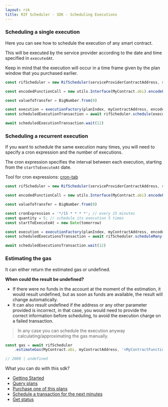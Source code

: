 ```yaml
---
layout: rsk
title: RIF Scheduler - SDK - Scheduling Executions
---
```


### Scheduling a single execution

Here you can see how to schedule the execution of any smart contract.

This will be executed by the service provider according to the date and time specified in `executedAt`.

Keep in mind that the execution will occur in a time frame given by the plan window that you purchased earlier.

```javascript
const rifScheduler = new RifScheduler(serviceProviderContractAddress, signer);

const encodedFunctionCall = new utils.Interface(MyContract.abi).encodeFunctionData('<MyContractFunction>', [arrayOfMyContractFunctionParameters])

const valueToTransfer = BigNumber.from(0)

const execution = executionFactory(planIndex, myContractAddress, encodedMethodCall, gas, executeAt, valueToTransfer, yourAccountAddress)
const scheduledExecutionTransaction = await rifScheduler.schedule(execution)

await scheduledExecutionTransaction.wait(12)
```

### Scheduling a recurrent execution

If you want to schedule the same execution many times, you will need to specify a cron expression and the number of executions.

The cron expression specifies the interval between each execution, starting from the `startToExecuteAt` date.

Tool for cron expressions: [cron-tab](https://crontab.guru/)

```javascript
const rifScheduler = new RifScheduler(serviceProviderContractAddress, signer);

const encodedFunctionCall = new utils.Interface(MyContract.abi).encodeFunctionData('<MyContractFunction>', [arrayOfMyContractFunctionParameters])

const valueToTransfer = BigNumber.from(0)

const cronExpression = '*/15 * * * *'; // every 15 minutes
const quantity = 5; // schedule its execution 5 times
const startToExecuteAt = new Date(tomorrow)

const execution = executionFactory(planIndex, myContractAddress, encodedMethodCall, gas, startToExecuteAt, valueToTransfer, yourAccountAddress)
const scheduledExecutionsTransaction = await rifScheduler.scheduleMany(execution, cronExpression, quantity)

await scheduledExecutionsTransaction.wait(12)
```

### Estimating the gas

It can either return the estimated gas or undefined.

**When could the result be undefined?**

* If there were no funds in the account at the moment of the estimation, it would result undefined, but as soon as funds are available, the result will change automatically.
* It can also result undefined if the address or any other parameter provided is incorrect, in that case, you would need to provide the correct information before scheduling, to avoid the execution charge on a failed transaction.

> In any case you can schedule the execution anyway calculating/approximating the gas manually.

```javascript
const gas = await rifScheduler
    .estimateGas(MyContract.abi, myContractAddress, '<MyContractFunction>', [arrayOfMyContractFunctionParameters])

// 2000 | undefined
```

What you can do with this sdk?

- [Getting Started](../index)
- [Query plans](../query-plans)
- [Purchase one of this plans](../purchasing-plan)
- [Schedule a transaction for the next minutes](../scheduling)
- [Get status](../statuses)

